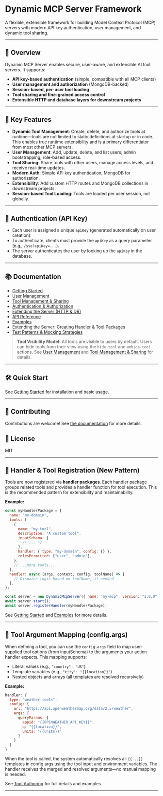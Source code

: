 # Dynamic MCP Server Framework

A flexible, extensible framework for building Model Context Protocol (MCP) servers with modern API key authentication, user management, and dynamic tool sharing.

---

## 🚀 Overview

Dynamic MCP Server enables secure, user-aware, and extensible AI tool servers. It supports:

- **API key-based authentication** (simple, compatible with all MCP clients)
- **User management and authorization** (MongoDB-backed)
- **Session-based, per-user tool loading**
- **Tool sharing and fine-grained access control**
- **Extensible HTTP and database layers for downstream projects**

---

## 🌟 Key Features

- **Dynamic Tool Management**: Create, delete, and authorize tools at runtime—tools are not limited to static definitions at startup or in code. This enables true runtime extensibility and is a primary differentiator from most other MCP servers.
- **User Management**: Add, update, delete, and list users; admin bootstrapping; role-based access.
- **Tool Sharing**: Share tools with other users, manage access levels, and receive real-time updates.
- **Modern Auth**: Simple API key authentication, MongoDB for authorization.
- **Extensibility**: Add custom HTTP routes and MongoDB collections in downstream projects.
- **Session-based Tool Loading**: Tools are loaded per user session, not globally.

---

## 🔑 Authentication (API Key)

- Each user is assigned a unique `apiKey` (generated automatically on user creation).
- To authenticate, clients must provide the `apiKey` as a query parameter (e.g., `/sse?apiKey=...`).
- The server authenticates the user by looking up the `apiKey` in the database.

---

## 📚 Documentation

- [Getting Started](./docs/getting-started.md)
- [User Management](./docs/user-management.md)
- [Tool Management & Sharing](./docs/tool-management.md)
- [Authentication & Authorization](./docs/authentication.md)
- [Extending the Server (HTTP & DB)](./docs/extending.md)
- [API Reference](./docs/api-reference.md)
- [Examples](./docs/examples.md)
- [Extending the Server: Creating Handler & Tool Packages](docs/tool_authoring.md)
- [Test Patterns & Mocking Strategies](docs/test_patterns.md)

> **Tool Visibility Model:**
> All tools are visible to users by default. Users can hide tools from their view using the `hide-tool` and `unhide-tool` actions. See [User Management](./docs/user-management.md) and [Tool Management & Sharing](./docs/tool-management.md) for details.

---

## 🛠️ Quick Start

See [Getting Started](./docs/getting-started.md) for installation and basic usage.

---

## 📝 Contributing

Contributions are welcome! See [the documentation](./docs/) for more details.

## 📄 License

MIT

---

## 🧩 Handler & Tool Registration (New Pattern)

Tools are now registered via **handler packages**. Each handler package groups related tools and provides a handler function for tool execution. This is the recommended pattern for extensibility and maintainability.

**Example:**

```js
const myHandlerPackage = {
  name: "my-domain",
  tools: [
    {
      name: "my-tool",
      description: "A custom tool",
      inputSchema: {
        /* ... */
      },
      handler: { type: "my-domain", config: {} },
      rolesPermitted: ["user", "admin"],
    },
    // ...more tools...
  ],
  handler: async (args, context, config, toolName) => {
    // Dispatch logic based on toolName, if needed
  },
};

const server = new DynamicMcpServer({ name: "my-mcp", version: "1.0.0" });
await server.start();
await server.registerHandler(myHandlerPackage);
```

See [Getting Started](./docs/getting-started.md) and [Examples](./docs/examples.md) for more details.

---

## 🧩 Tool Argument Mapping (config.args)

When defining a tool, you can use the `config.args` field to map user-supplied tool options (from inputSchema) to the arguments your action handler expects. This mapping supports:

- Literal values (e.g., `"country": "US"`)
- Template variables (e.g., `"city": "{{location}}"`)
- Nested objects and arrays (all templates are resolved recursively)

**Example:**

```js
handler: {
  type: "weather-tools",
  config: {
    url: "https://api.openweathermap.org/data/2.5/weather",
    args: {
      queryParams: {
        appid: "{{OPENWEATHER_API_KEY}}",
        q: "{{location}}",
        units: "{{units}}"
      }
    }
  }
}
```

When the tool is called, the system automatically resolves all `{{...}}` templates in config.args using the tool input and environment variables. The handler receives the merged and resolved arguments—no manual mapping is needed.

See [Tool Authoring](./docs/tool_authoring.md) for full details and examples.

---

```

```
